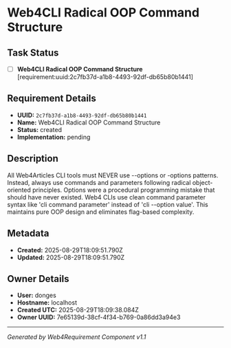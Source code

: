 # Web4CLI Radical OOP Command Structure

## Task Status
- [ ] **Web4CLI Radical OOP Command Structure** [requirement:uuid:2c7fb37d-a1b8-4493-92df-db65b80b1441]

## Requirement Details

- **UUID:** `2c7fb37d-a1b8-4493-92df-db65b80b1441`
- **Name:** Web4CLI Radical OOP Command Structure
- **Status:** created
- **Implementation:** pending

## Description

All Web4Articles CLI tools must NEVER use --options or -options patterns. Instead, always use commands and parameters following radical object-oriented principles. Options were a procedural programming mistake that should have never existed. Web4 CLIs use clean command parameter syntax like 'cli command parameter' instead of 'cli --option value'. This maintains pure OOP design and eliminates flag-based complexity.

## Metadata

- **Created:** 2025-08-29T18:09:51.790Z
- **Updated:** 2025-08-29T18:09:51.790Z

## Owner Details

- **User:** donges
- **Hostname:** localhost
- **Created UTC:** 2025-08-29T18:09:38.084Z
- **Owner UUID:** 7e65139d-38cf-4f34-b769-0a86dd3a94e3

---

*Generated by Web4Requirement Component v1.1*